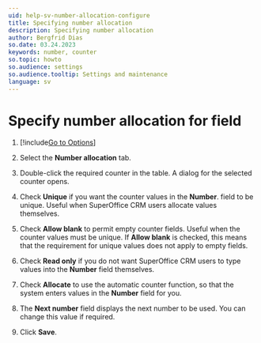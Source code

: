 ```yaml
---
uid: help-sv-number-allocation-configure
title: Specifying number allocation
description: Specifying number allocation
author: Bergfrid Dias
so.date: 03.24.2023
keywords: number, counter
so.topic: howto
so.audience: settings
so.audience.tooltip: Settings and maintenance
language: sv
---
```


# Specify number allocation for field

1. [!include[Go to Options](../includes/open-options.md)]

2. Select the **Number allocation** tab.

3. Double-click the required counter in the table. A dialog for the selected counter opens.

4. Check **Unique** if you want the counter values in the **Number**. field to be unique. Useful when SuperOffice CRM users allocate values themselves.

5. Check **Allow blank** to permit empty counter fields. Useful when the counter values must be unique. If **Allow blank** is checked, this means that the requirement for unique values does not apply to empty fields.

6. Check **Read only** if you do not want SuperOffice CRM users to type values into the **Number** field themselves.

7. Check **Allocate** to use the automatic counter function, so that the system enters values in the **Number** field for you.

8. The **Next number** field displays the next number to be used. You can change this value if required.

9. Click **Save**.

<!-- Referenced links -->

<!-- Referenced images -->

